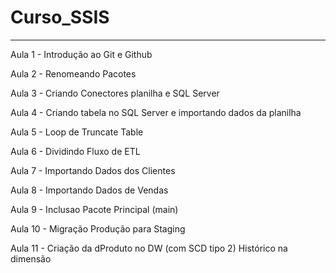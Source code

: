 # Curso_SSIS

-------------------------------------------------------------------

Aula 1 - Introdução ao Git e Github

Aula 2 - Renomeando Pacotes

Aula 3 - Criando Conectores planilha e SQL Server

Aula 4 - Criando tabela no SQL Server e importando dados da planilha 

Aula 5 - Loop de Truncate Table

Aula 6 - Dividindo Fluxo de ETL

Aula 7 - Importando Dados dos Clientes

Aula 8 - Importando Dados de Vendas

Aula 9 - Inclusao Pacote Principal (main)

Aula 10 - Migração Produção para Staging

Aula 11 - Criação da dProduto no DW (com SCD tipo 2) Histórico na dimensão
